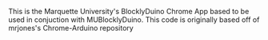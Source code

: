 This is the Marquette University's BlocklyDuino Chrome App based to be used in conjuction with MUBlocklyDuino. This code is originally based off of mrjones's Chrome-Arduino repository
